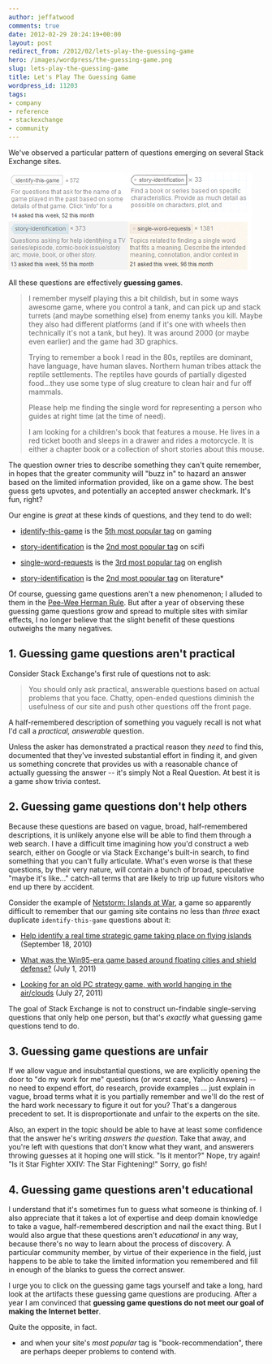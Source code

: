 ```yaml
---
author: jeffatwood
comments: true
date: 2012-02-29 20:24:19+00:00
layout: post
redirect_from: /2012/02/lets-play-the-guessing-game
hero: /images/wordpress/the-guessing-game.png
slug: lets-play-the-guessing-game
title: Let's Play The Guessing Game
wordpress_id: 11203
tags:
- company
- reference
- stackexchange
- community
---
```


We've observed a particular pattern of questions emerging on several Stack Exchange sites.

![](/images/wordpress/the-guessing-game.png)

All these questions are effectively **guessing games**.



<blockquote>
  I remember myself playing this a bit childish, but in some ways awesome game, where you control a tank, and can pick up and stack turrets (and maybe something else) from enemy tanks you kill. Maybe they also had different platforms (and if it's one with wheels then technically it's not a tank, but hey). It was around 2000 (or maybe even earlier) and the game had 3D graphics.
  
  Trying to remember a book I read in the 80s, reptiles are dominant, have language, have human slaves. Northern human tribes attack the reptile settlements. The reptiles have gourds of partially digested food...they use some type of slug creature to clean hair and fur off mammals.
  
  Please help me finding the single word for representing a person who guides at right time (at the time of need).
  
  I am looking for a children's book that features a mouse. He lives in a red ticket booth and sleeps in a drawer and rides a motorcycle. It is either a chapter book or a collection of short stories about this mouse.
</blockquote>



The question owner tries to describe something they can't quite remember, in hopes that the greater community will "buzz in" to hazard an answer based on the limited information provided, like on a game show. The best guess gets upvotes, and potentially an accepted answer checkmark. It's fun, right?

Our engine is _great_ at these kinds of questions, and they tend to do well:





  * [identify-this-game](http://gaming.stackexchange.com/questions/tagged/identify-this-game) is the [5th most popular tag](http://gaming.stackexchange.com/tags) on gaming


  * [story-identification](http://scifi.stackexchange.com/questions/tagged/story-identification) is the [2nd most popular tag](http://scifi.stackexchange.com/tags) on scifi


  * [single-word-requests](http://english.stackexchange.com/questions/tagged/single-word-requests) is the [3rd most popular tag](http://english.stackexchange.com/tags) on english


  * [story-identification](http://literature.stackexchange.com/questions/tagged/story-identification) is the [2nd most popular tag](http://literature.stackexchange.com/tags) on literature*



Of course, guessing game questions aren't a new phenomenon; I alluded to them in the [Pee-Wee Herman Rule](http://blog.stackoverflow.com/2010/11/the-pee-wee-herman-rule/). But after a year of observing these guessing game questions grow and spread to multiple sites with similar effects, I no longer believe that the slight benefit of these questions outweighs the many negatives.



## 1. Guessing game questions aren't practical



Consider Stack Exchange's first rule of questions not to ask:



<blockquote>
  You should only ask practical, answerable questions based on actual problems that you face. Chatty, open-ended questions diminish the usefulness of our site and push other questions off the front page.
</blockquote>



A half-remembered description of something you vaguely recall is not what I'd call a _practical, answerable_ question.

Unless the asker has demonstrated a practical reason they _need_ to find this, documented that they've invested substantial effort in finding it, and given us something concrete that provides us with a reasonable chance of actually guessing the answer -- it's simply Not a Real Question. At best it is a game show trivia contest.



## 2. Guessing game questions don't help others



Because these questions are based on vague, broad, half-remembered descriptions, it is unlikely anyone else will be able to find them through a web search. I have a difficult time imagining how you'd construct a web search, either on Google or via Stack Exchange's built-in search, to find something that you can't fully articulate. What's even worse is that these questions, by their very nature, will contain a bunch of broad, speculative "maybe it's like..." catch-all terms that are likely to trip up future visitors who end up there by accident.

Consider the example of [Netstorm: Islands at War](http://www.mobygames.com/game/netstorm-islands-at-war), a game so apparently difficult to remember that our gaming site contains no less than _three_ exact duplicate `identify-this-game` questions about it:





  * [Help identify a real time strategic game taking place on flying islands](http://gaming.stackexchange.com/questions/7657/help-identify-a-real-time-strategic-game-taking-place-on-flying-islands) (September 18, 2010)


  * [What was the Win95-era game based around floating cities and shield defense?](http://gaming.stackexchange.com/questions/25589/what-was-the-win95-era-game-based-around-floating-cities-and-shield-defense) (July 1, 2011)


  * [Looking for an old PC strategy game, with world hanging in the air/clouds](http://gaming.stackexchange.com/questions/26788/looking-for-an-old-pc-strategy-game-with-world-hanging-in-the-air-clouds) (July 27, 2011)



The goal of Stack Exchange is not to construct un-findable single-serving questions that only help one person, but that's _exactly_ what guessing game questions tend to do.



## 3. Guessing game questions are unfair



If we allow vague and insubstantial questions, we are explicitly opening the door to "do my work for me" questions (or worst case, Yahoo Answers) -- no need to expend effort, do research, provide examples ... just explain in vague, broad terms what it is you partially remember and we'll do the rest of the hard work necessary to figure it out for you? That's a dangerous precedent to set. It is disproportionate and unfair to the experts on the site.

Also, an expert in the topic should be able to have at least some confidence that the answer he's writing _answers the question_. Take that away, and you're left with questions that don't know what they want, and answerers throwing guesses at it hoping one will stick. "Is it mentor?" Nope, try again! "Is it Star Fighter XXIV: The Star Fightening!" Sorry, go fish!



## 4. Guessing game questions aren't educational



I understand that it's sometimes fun to guess what someone is thinking of. I also appreciate that it takes a lot of expertise and deep domain knowledge to take a vague, half-remembered description and nail the exact thing. But I would also argue that these questions aren't _educational_ in any way, because there's no way to learn about the process of discovery. A particular community member, by virtue of their experience in the field, just happens to be able to take the limited information you remembered and fill in enough of the blanks to guess the correct answer.

I urge you to click on the guessing game tags yourself and take a long, hard look at the artifacts these guessing game questions are producing. After a year I am convinced that **guessing game questions do not meet our goal of making the Internet better**.

Quite the opposite, in fact.

* and when your site's _most popular_ tag is "book-recommendation", there are perhaps deeper problems to contend with.


